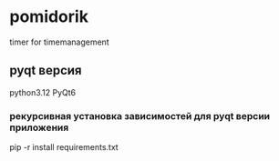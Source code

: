 # pomidorik
timer for timemanagement

## pyqt версия
python3.12
PyQt6
### рекурсивная установка зависимостей для pyqt версии приложения
pip -r install requirements.txt

